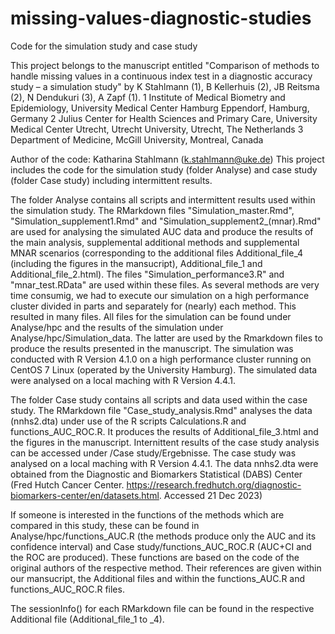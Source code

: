 # missing-values-diagnostic-studies
Code for the simulation study and case study 

This project belongs to the manuscript entitled "Comparison of methods to handle missing values in a continuous index test in a diagnostic accuracy study – a simulation study" by K Stahlmann (1), B Kellerhuis (2), JB Reitsma (2), N Dendukuri (3), A Zapf (1). 
1 Institute of Medical Biometry and Epidemiology, University Medical Center Hamburg Eppendorf, Hamburg, Germany
2 Julius Center for Health Sciences and Primary Care, University Medical Center Utrecht, Utrecht University, Utrecht, The Netherlands
3 Department of Medicine, McGill University, Montreal, Canada

Author of the code: Katharina Stahlmann (k.stahlmann@uke.de)
This project includes the code for the simulation study (folder Analyse) and case study (folder Case study) including intermittent results. 

The folder Analyse contains all scripts and intermittent results used within the simulation study. The RMarkdown files "Simulation_master.Rmd", "Simulation_supplement1.Rmd" and "Simulation_supplement2_(mnar).Rmd" are used for analysing the simulated AUC data and produce the results of the main analysis, supplemental additional methods and supplemental MNAR scenarios (corresponding to the additional files Additional_file_4 (including the figures in the mansucript), Additional_file_1 and Additional_file_2.html). The files "Simulation_performance3.R" and "mnar_test.RData" are used within these files. As several methods are very time consumig, we had to execute our simulation on a high performance cluster divided in parts and separately for (nearly) each method. This resulted in many files. All files for the simulation can be found under Analyse/hpc and the results of the simulation under Analyse/hpc/Simulation_data. The latter are used by the Rmarkdown files to produce the results presented in the manuscript. The simulation was conducted with R Version 4.1.0 on a high performance cluster running on CentOS 7 Linux (operated by the University Hamburg). The simulated data were analysed on a local maching with R Version 4.4.1. 

The folder Case study contains all scripts and data used within the case study. The RMarkdown file "Case_study_analysis.Rmd" analyses the data (nnhs2.dta) under use of the R scripts Calculations.R and functions_AUC_ROC.R. It produces the results of Additional_file_3.html and the figures in the manuscript. Internittent results of the case study analysis can be accessed under /Case study/Ergebnisse. The case study was analysed on a local maching with R Version 4.4.1. The data nnhs2.dta were obtained from the Diagnostic and Biomarkers Statistical (DABS) Center (Fred Hutch Cancer Center. https://research.fredhutch.org/diagnostic-biomarkers-center/en/datasets.html. Accessed 21 Dec 2023)

If someone is interested in the functions of the methods which are compared in this study, these can be found in Analyse/hpc/functions_AUC.R (the methods produce only the AUC and its confidence interval) and Case study/functions_AUC_ROC.R (AUC+CI and the ROC are produced). These functions are based on the code of the original authors of the respective method. Their references are given within our mansucript, the Additional files and within the functions_AUC.R and functions_AUC_ROC.R files. 

The sessionInfo() for each RMarkdown file can be found in the respective Additional file (Additional_file_1 to _4). 
